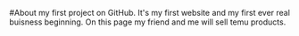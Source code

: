 #About my first project on GitHub.
It's my first website and my first ever real buisness beginning.
On this page my friend and me will sell temu products.
